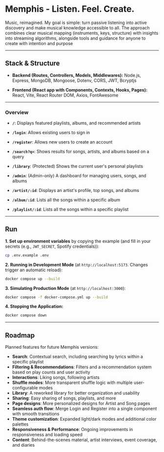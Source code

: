 # Memphis - Listen. Feel. Create.

Music, reimagined. My goal is simple: turn passive listening into active discovery and make musical knowledge accessible to all. The approach combines clear musical mapping (instruments, keys, structure) with insights into streaming algorithms, alongside tools and guidance for anyone to create with intention and purpose

---

## Stack & Structure

* **Backend (Routes, Controllers, Models, Middlewares):** Node.js, Express, MongoDB, Mongoose, Dotenv, CORS, JWT, Bcryptjs

* **Frontend (React app with Components, Contexts, Hooks, Pages):** React, Vite, React Router DOM, Axios, FontAwesome

---

### Overview

* **`/`**: Displays featured playlists, albums, and recommended artists
* **`/login`**: Allows existing users to sign in
* **`/register`**: Allows new users to create an account
* **`/search?q=`**: Shows results for songs, artists, and albums based on a query
* **`/library`**: (Protected) Shows the current user's personal playlists
* **`/admin`**: (Admin-only) A dashboard for managing users, songs, and albums

* **`/artist/:id`**: Displays an artist's profile, top songs, and albums
* **`/album/:id`**: Lists all the songs within a specific album
* **`/playlist/:id`**: Lists all the songs within a specific playlist

---

## Run

**1.  Set up environment variables** by copying the example (and fill in your secrets (e.g., `JWT_SECRET`, Spotify credentials)):

```bash
cp .env.example .env
```

**2. Running in Development Mode** (at `http://localhost:5173`. Changes trigger an automatic reload):

```bash
docker compose up --build
```

**3. Simulating Production Mode** (at `http://localhost:3000`):

```bash
docker compose -f docker-compose.yml up --build
```

**4. Stopping the Application:**

```bash
docker compose down
```

---

## Roadmap

Planned features for future Memphis versions:

* **Search**: Contextual search, including searching by lyrics within a specific playlist
* **Filtering & Recommendations**: Filters and a recommendation system based on play counts and user activity
* **Interactions**: Liking songs, following artists
* **Shuffle modes**: More transparent shuffle logic with multiple user-configurable modes
* **Library**: A reworked library for better organization and usability
* **Sharing**: Easy sharing of songs, playlists, and more
* **Page designs**: More personalized designs for Artist and Song pages
* **Seamless auth flow**: Merge Login and Register into a single component with smooth transitions
* **Theme customization**: Expanded light/dark modes and additional color palettes
* **Responsiveness & Performance**: Ongoing improvements in responsiveness and loading speed
* **Content**: Behind-the-scenes material, artist interviews, event coverage, and diaries